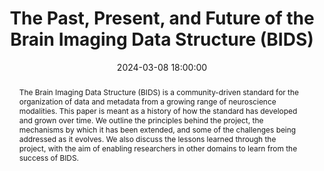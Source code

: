 ---
layout: post
title: "The Past, Present, and Future of the Brain Imaging Data Structure (BIDS)"
date:   2024-03-08 18:00:00
journal: Imaging Neuroscience
preprint: False
authors: [Russell A. Poldrack, Christopher J. Markiewicz, Stephan Appelhof, ..., Gilles de Hollander, ..., Krzysztof J. Gorgolewski]
abstract: "The Brain Imaging Data Structure (BIDS) is a community-driven standard for the organization of data and metadata from a growing range of neuroscience modalities. This paper is meant as a history of how the standard has developed and grown over time. We outline the principles behind the project, the mechanisms by which it has been extended, and some of the challenges being addressed as it evolves. We also discuss the lessons learned through the project, with the aim of enabling researchers in other domains to learn from the success of BIDS."
ref: 2309.05768 
doi: 10.1162/imag_a_00103
---
